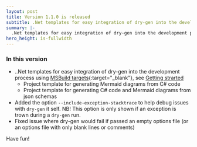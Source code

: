 ```yaml
---
layout: post
title: Version 1.1.0 is released
subtitle: .Net templates for easy integration of dry-gen into the development process
summary: |-
  .Net templates for easy integration of dry-gen into the development process
hero_height: is-fullwidth
---
```


### In this version

- ..Net templates for easy integration of dry-gen into the development process using [MSBuild targets](https://learn.microsoft.com/en-us/visualstudio/msbuild/msbuild-targets){:target="\_blank"}, see [Getting strarted](/#developmentprocessintegration)
  - Project template for generating Mermaid diagrams from C# code
  - Project template for generating C# code and Mermaid diagrams from json schemas
- Added the option `--include-exception-stacktrace` to help debug issues with `dry-gen` it self. NB! This option is only shown if an exception is trown during a `dry-gen` run.
- Fixed issue where dry-gen would fail if passed an empty options file (or an options file with only blank lines or comments)

Have fun!
